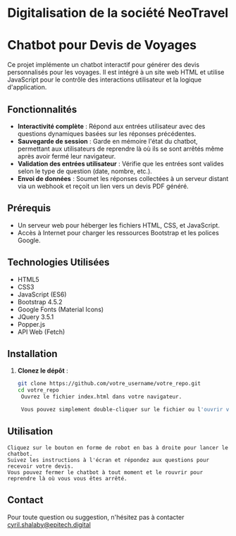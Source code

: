 # Digitalisation de la société NeoTravel 

# Chatbot pour Devis de Voyages

Ce projet implémente un chatbot interactif pour générer des devis personnalisés pour les voyages. Il est intégré à un site web HTML et utilise JavaScript pour le contrôle des interactions utilisateur et la logique d'application.

## Fonctionnalités

- **Interactivité complète** : Répond aux entrées utilisateur avec des questions dynamiques basées sur les réponses précédentes.
- **Sauvegarde de session** : Garde en mémoire l'état du chatbot, permettant aux utilisateurs de reprendre là où ils se sont arrêtés même après avoir fermé leur navigateur.
- **Validation des entrées utilisateur** : Vérifie que les entrées sont valides selon le type de question (date, nombre, etc.).
- **Envoi de données** : Soumet les réponses collectées à un serveur distant via un webhook et reçoit un lien vers un devis PDF généré.

## Prérequis

- Un serveur web pour héberger les fichiers HTML, CSS, et JavaScript.
- Accès à Internet pour charger les ressources Bootstrap et les polices Google.

## Technologies Utilisées

- HTML5
- CSS3
- JavaScript (ES6)
- Bootstrap 4.5.2
- Google Fonts (Material Icons)
- JQuery 3.5.1
- Popper.js
- API Web (Fetch)

## Installation

1. **Clonez le dépôt** :

   ```bash
   git clone https://github.com/votre_username/votre_repo.git
   cd votre_repo
    Ouvrez le fichier index.html dans votre navigateur.

    Vous pouvez simplement double-cliquer sur le fichier ou l'ouvrir via un serveur local si vous avez des configurations spécifiques qui nécessitent un serveur (comme WAMP, LAMP, MAMP, etc.).

## Utilisation

    Cliquez sur le bouton en forme de robot en bas à droite pour lancer le chatbot.
    Suivez les instructions à l'écran et répondez aux questions pour recevoir votre devis.
    Vous pouvez fermer le chatbot à tout moment et le rouvrir pour reprendre là où vous vous êtes arrêté.

## Contact

Pour toute question ou suggestion, n'hésitez pas à contacter cyril.shalaby@epitech.digital
